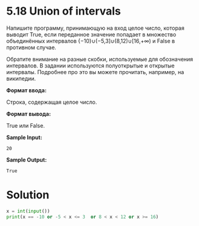 # 5.18 Union of intervals

Напишите программу, принимающую на вход целое число, которая выводит True, если переданное значение попадает в множество
объединённых интервалов {−10}∪(−5,3]∪(8,12)∪[16,+∞) и False в противном случае.

Обратите внимание на разные скобки, используемые для обозначения интервалов. В задании используются полуоткрытые и
открытые интервалы. Подробнее про это вы можете прочитать, например, на википедии.

**Формат ввода:**

Строка, содержащая целое число.

**Формат вывода:**

True или False.

**Sample Input:**

`20`

**Sample Output:**

`True`

# Solution

```python
x = int(input())
print(x == -10 or -5 < x <= 3  or 8 < x < 12 or x >= 16)
```